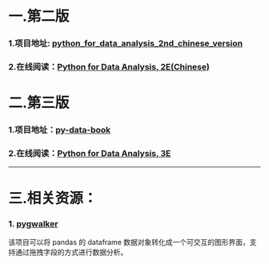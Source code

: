 # 一.第二版
### 1.项目地址: [python_for_data_analysis_2nd_chinese_version](https://github.com/iamseancheney/python_for_data_analysis_2nd_chinese_version)
### 2.在线阅读：[Python for Data Analysis, 2E(Chinese)](https://www.jianshu.com/p/04d180d90a3f)

# 二.第三版
### 1.项目地址：[py-data-book](https://github.com/wesm/pydata-book)
### 2.在线阅读：[Python for Data Analysis, 3E](https://wesmckinney.com/book/)

---

# 三.相关资源：
### 1.  [pygwalker](https://github.com/Kanaries/pygwalker)
该项目可以将 pandas 的 dataframe 数据对象转化成一个可交互的图形界面，支持通过拖拽字段的方式进行数据分析。
